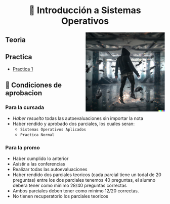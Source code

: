 <h1 align="center"> 🐧 Introducción a Sistemas Operativos</h1>

<p><img width="250" align='right' src="Img/1.png"></p>

## Teoria



## Practica

- [Practica 1](/Documentos/Practica1.md)

## 📝 Condiciones de aprobacion

### Para la cursada

- *Haber resuelto* todas las autoevaluaciones sin importar la nota
- Haber rendido y aprobado dos parciales, los cuales seran:
  - `Sistemas Operativos Aplicados`
  - `Practica Normal`  


### Para la promo
- Haber cumplido lo anterior
- Asistir a las conferencias
- Realizar todas las autoevaluaciones
- Haber rendido dos parciales teoricos (cada parcial tiene un todal de 20 preguntas) entre los dos parciales tenemos 40 preguntas, el alumno debera tener como minimo 28/40 preguntas correctas
- Ambos parciales deben tener como minimo 12/20 correctas.
- No tienen recuperatorio los parciales teoricos 
